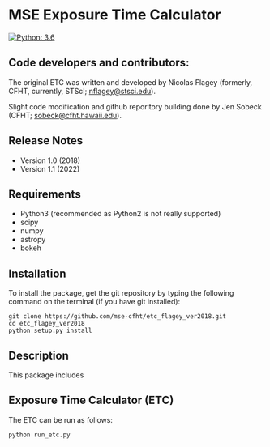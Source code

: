 MSE Exposure Time Calculator 
============================================================

[![Python: 3.6](https://img.shields.io/badge/Python->3.6-blue.svg)](#)
		
Code developers and contributors:
---------------------------------
The original ETC was written and developed by Nicolas Flagey
(formerly, CFHT, currently, STScI; nflagey@stsci.edu).

Slight code modification and github reporitory building done by
Jen Sobeck (CFHT; sobeck@cfht.hawaii.edu).


Release Notes
------------
* Version 1.0  (2018)
* Version 1.1  (2022)

Requirements
------------
* Python3 (recommended as Python2 is not really supported)
* scipy 
* numpy
* astropy
* bokeh

Installation
------------
To install the package, get the git repository by typing the following command on the terminal (if you have git installed):
  
    git clone https://github.com/mse-cfht/etc_flagey_ver2018.git
    cd etc_flagey_ver2018
    python setup.py install


Description
-----------
This package includes 

Exposure Time Calculator (ETC)
------------------------------
The ETC can be run as follows:

    python run_etc.py 


